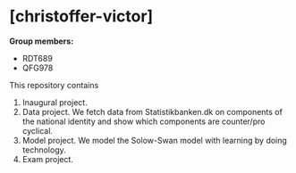 # \[christoffer-victor\]

**Group members:**
- RDT689
- QFG978

This repository contains  
1. Inaugural project. 
2. Data project. We fetch data from Statistikbanken.dk on components of the national identity and show which components are counter/pro cyclical.
3. Model project. We model the Solow-Swan model with learning by doing technology.
4. Exam project. 
